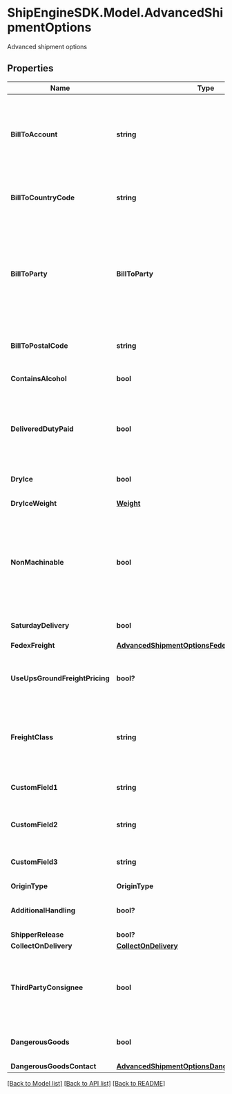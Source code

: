 # ShipEngineSDK.Model.AdvancedShipmentOptions
Advanced shipment options

## Properties

Name | Type | Description | Notes
------------ | ------------- | ------------- | -------------
**BillToAccount** | **string** | This field is used to [bill shipping costs to a third party](https://www.shipengine.com/docs/shipping/bill-to-third-party/).  This field must be used in conjunction with the &#x60;bill_to_country_code&#x60;, &#x60;bill_to_party&#x60;, and &#x60;bill_to_postal_code&#x60; fields.  | [optional] 
**BillToCountryCode** | **string** | The two-letter [ISO 3166-1 country code](https://en.wikipedia.org/wiki/ISO_3166-1) of the third-party that is responsible for shipping costs.  | [optional] 
**BillToParty** | **BillToParty** | Indicates whether to bill shipping costs to the recipient or to a third-party.  When billing to a third-party, the &#x60;bill_to_account&#x60;, &#x60;bill_to_country_code&#x60;, and &#x60;bill_to_postal_code&#x60; fields must also be set.  | [optional] 
**BillToPostalCode** | **string** | The postal code of the third-party that is responsible for shipping costs.  | [optional] 
**ContainsAlcohol** | **bool** | Indicates that the shipment contains alcohol. | [optional] [default to false]
**DeliveredDutyPaid** | **bool** | Indicates that the shipper is paying the international delivery duties for this shipment.  This option is supported by UPS, FedEx, and DHL Express.  | [optional] [default to false]
**DryIce** | **bool** | Indicates if the shipment contain dry ice | [optional] [default to false]
**DryIceWeight** | [**Weight**](Weight.md) | The weight of the dry ice in the shipment | [optional] 
**NonMachinable** | **bool** | Indicates that the package cannot be processed automatically because it is too large or irregularly shaped. This is primarily for USPS shipments.  See [Section 1.2 of the USPS parcel standards](https://pe.usps.com/text/dmm300/101.htm#ep1047495) for details.  | [optional] [default to false]
**SaturdayDelivery** | **bool** | Enables Saturday delivery, if supported by the carrier. | [optional] [default to false]
**FedexFreight** | [**AdvancedShipmentOptionsFedexFreight**](AdvancedShipmentOptionsFedexFreight.md) |  | [optional] 
**UseUpsGroundFreightPricing** | **bool?** | Whether to use [UPS Ground Freight pricing](https://www.shipengine.com/docs/shipping/ups-ground-freight/).  If enabled, then a &#x60;freight_class&#x60; must also be specified.  | [optional] 
**FreightClass** | **string** | The National Motor Freight Traffic Association [freight class](http://www.nmfta.org/pages/nmfc?AspxAutoDetectCookieSupport&#x3D;1), such as \&quot;77.5\&quot;, \&quot;110\&quot;, or \&quot;250\&quot;.  | [optional] 
**CustomField1** | **string** | An arbitrary field that can be used to store information about the shipment.  | [optional] 
**CustomField2** | **string** | An arbitrary field that can be used to store information about the shipment.  | [optional] 
**CustomField3** | **string** | An arbitrary field that can be used to store information about the shipment.  | [optional] 
**OriginType** | **OriginType** |  | [optional] 
**AdditionalHandling** | **bool?** | Indicate to the carrier that this shipment requires additional handling.  | [optional] 
**ShipperRelease** | **bool?** |  | [optional] 
**CollectOnDelivery** | [**CollectOnDelivery**](CollectOnDelivery.md) |  | [optional] 
**ThirdPartyConsignee** | **bool** | Third Party Consignee option is a value-added service that allows the shipper to supply goods without commercial invoices being attached | [optional] [default to false]
**DangerousGoods** | **bool** | Indicates if the Dangerous goods are present in the shipment | [optional] [default to false]
**DangerousGoodsContact** | [**AdvancedShipmentOptionsDangerousGoodsContact**](AdvancedShipmentOptionsDangerousGoodsContact.md) |  | [optional] 

[[Back to Model list]](../README.md#documentation-for-models) [[Back to API list]](../README.md#documentation-for-api-endpoints) [[Back to README]](../README.md)

